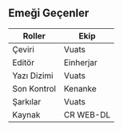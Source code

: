## Emeği Geçenler

| Roller         | Ekip         |
|----------------|--------------|
| Çeviri         | Vuats        |
| Editör	     | Einherjar    |
| Yazı Dizimi    | Vuats        |
| Son Kontrol    | Kenanke      |
| Şarkılar 	     | Vuats        |
| Kaynak         | CR WEB-DL    |
